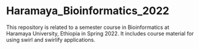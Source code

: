 # Haramaya_Bioinformatics_2022
This repository is related to a semester course in Bioinformatics at Haramaya University, Ethiopia in Spring 2022. It includes course material for using swirl and swirlify applications.

